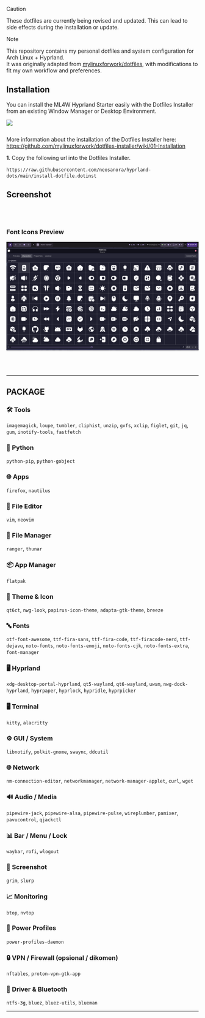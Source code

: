 > [!CAUTION]
> These dotfiles are currently being revised and updated. This can lead to side effects during the installation or update.

> [!NOTE]
>This repository contains my personal dotfiles and system configuration for Arch Linux + Hyprland.  
>It was originally adapted from [mylinuxforwork/dotfiles](https://github.com/mylinuxforwork/dotfiles), with modifications to fit my own workflow and preferences.

## Installation

You can install the ML4W Hyprland Starter easily with the Dotfiles Installer from an existing Window Manager or Desktop Environment.

<a href="https://mylinuxforwork.github.io/dotfiles-installer/" target="_blank"><img src="https://mylinuxforwork.github.io/dotfiles-installer/dotfiles-installer-badge.png" style="border:0;margin-bottom:10px"></a>

More information about the installation of the Dotfiles Installer here: https://github.com/mylinuxforwork/dotfiles-installer/wiki/01-Installation

**1**. Copy the following url into the Dotfiles Installer.

```
https://raw.githubusercontent.com/neosanora/hyprland-dots/main/install-dotfile.dotinst
```


## Screenshot

<!-- ![First Preview](https://raw.githubusercontent.com/UnFunnyGuy/hyprland-dots/main/screenshots/current_bar.png) -->

<br/>
<br/>

### Font Icons Preview
![Icons Preview](https://raw.githubusercontent.com/neosanora/hyprland-dots/main/screenshots/icons.png)

<br/>
<br/>

---

## PACKAGE

### 🛠 Tools

`imagemagick`, `loupe`, `tumbler`, `cliphist`, `unzip`, `gvfs`, `xclip`, `figlet`, `git`, `jq`, `gum`, `inotify-tools`, `fastfetch`

### 🐍 Python

`python-pip`, `python-gobject`

### 🌐 Apps

`firefox`, `nautilus`

### 📑 File Editor

`vim`, `neovim`

### 📂 File Manager

`ranger`, `thunar`

### 📦 App Manager

`flatpak`

### 🎨 Theme & Icon

`qt6ct`, `nwg-look`, `papirus-icon-theme`, `adapta-gtk-theme`, `breeze`

### 🔤 Fonts

`otf-font-awesome`, `ttf-fira-sans`, `ttf-fira-code`, `ttf-firacode-nerd`,
`ttf-dejavu`, `noto-fonts`, `noto-fonts-emoji`, `noto-fonts-cjk`, `noto-fonts-extra`, `font-manager`

### 🖥 Hyprland

`xdg-desktop-portal-hyprland`, `qt5-wayland`, `qt6-wayland`,
`uwsm`, `nwg-dock-hyprland`, `hyprpaper`, `hyprlock`, `hypridle`, `hyprpicker`

### 🖥 Terminal

`kitty`, `alacritty`

### ⚙️ GUI / System

`libnotify`, `polkit-gnome`, `swaync`, `ddcutil`

### 🌐 Network

`nm-connection-editor`, `networkmanager`, `network-manager-applet`, `curl`, `wget`

### 🔊 Audio / Media

`pipewire-jack`, `pipewire-alsa`, `pipewire-pulse`, `wireplumber`, `pamixer`, `pavucontrol`, `qjackctl`

### 📊 Bar / Menu / Lock

`waybar`, `rofi`, `wlogout`

### 📸 Screenshot

`grim`, `slurp`

### 📈 Monitoring

`btop`, `nvtop`

### 🔋 Power Profiles

`power-profiles-daemon`

### 🔒 VPN / Firewall (opsional / dikomen)

`nftables`, `proton-vpn-gtk-app`

### 💽 Driver & Bluetooth

`ntfs-3g`, `bluez`, `bluez-utils`, `blueman`

---